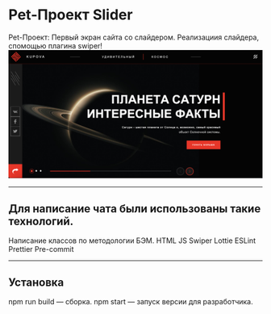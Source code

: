 # Pet-Проект Slider

Pet-Проект: Первый экран сайта со слайдером. 
Реализациия слайдера, спомощью плагина swiper!
![Pet-Проект Slider](https://github.com/AAKupova/Carousel/raw/main/static/images/Slider.png)

---

## Для написание чата были использованы такие технологий.

Написание классов по методологии БЭМ.
HTML
JS
Swiper
Lottie
ESLint
Prettier
Pre-commit

---

## Установка
npm run build — сборка.
npm start — запуск версии для разработчика.